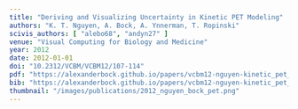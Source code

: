 ```yaml
---
title: "Deriving and Visualizing Uncertainty in Kinetic PET Modeling"
authors: "K. T. Nguyen, A. Bock, A. Ynnerman, T. Ropinski"
scivis_authors: [ "alebo68", "andyn27" ]
venue: "Visual Computing for Biology and Medicine"
year: 2012
date: 2012-01-01
doi: "10.2312/VCBM/VCBM12/107-114"
pdf: "https://alexanderbock.github.io/papers/vcbm12-nguyen-kinetic_pet_modeling.pdf"
bib: "https://alexanderbock.github.io/papers/vcbm12-nguyen-kinetic_pet_modeling.bib"
thumbnail: "/images/publications/2012_nguyen_bock_pet.png"
---
```



